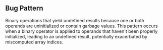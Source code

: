 ## Bug Pattern

Binary operations that yield undefined results because one or both operands are uninitialized or contain garbage values. This pattern occurs when a binary operator is applied to operands that haven't been properly initialized, leading to an undefined result, potentially exacerbated by miscomputed array indices.